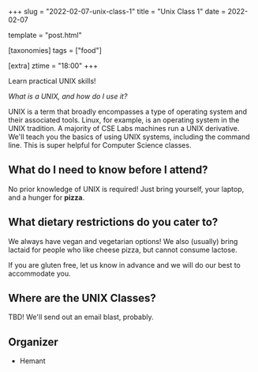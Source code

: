+++
slug = "2022-02-07-unix-class-1"
title = "Unix Class 1"
date = 2022-02-07

template = "post.html"

[taxonomies]
tags = ["food"]

[extra]
ztime = "18:00"
+++

Learn practical UNIX skills!

<!-- more -->

*What is a UNIX, and how do I use it?*

UNIX is a term that broadly encompasses a type of operating system and their associated tools. Linux, for example, is an operating system
in the UNIX tradition. A majority of CSE Labs machines run a UNIX derivative. We'll teach you the basics of using UNIX systems, including
the command line. This is super helpful for Computer Science classes.

## What do I need to know before I attend?

No prior knowledge of UNIX is required! Just bring yourself, your laptop, and a hunger for **pizza**.

## What dietary restrictions do you cater to?

We always have vegan and vegetarian options! We also (usually) bring lactaid for people who like cheese pizza, but cannot consume lactose. 

If you are gluten free, let us know in advance and we will do our best to accommodate you.

## Where are the UNIX Classes?
TBD! We'll send out an email blast, probably.


## Organizer
* Hemant

